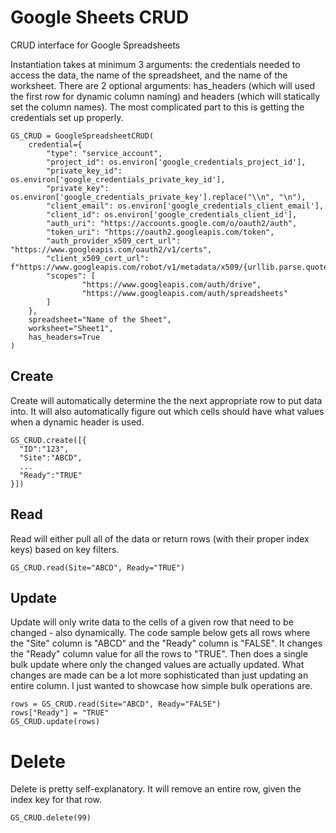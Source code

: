 # Google Sheets CRUD
 CRUD interface for Google Spreadsheets

Instantiation takes at minimum 3 arguments: the credentials needed to access the data, the name of the spreadsheet, and the name of the worksheet. There are 2 optional arguments: has_headers (which will used the first row for dynamic column naming) and headers (which will statically set the column names). The most complicated part to this is getting the credentials set up properly.
```
GS_CRUD = GoogleSpreadsheetCRUD(
    credential={
        "type": "service_account",
        "project_id": os.environ['google_credentials_project_id'],
        "private_key_id": os.environ['google_credentials_private_key_id'],
        "private_key": os.environ['google_credentials_private_key'].replace("\\n", "\n"),
        "client_email": os.environ['google_credentials_client_email'],
        "client_id": os.environ['google_credentials_client_id'],
        "auth_uri": "https://accounts.google.com/o/oauth2/auth",
        "token_uri": "https://oauth2.googleapis.com/token",
        "auth_provider_x509_cert_url": "https://www.googleapis.com/oauth2/v1/certs",
        "client_x509_cert_url": f"https://www.googleapis.com/robot/v1/metadata/x509/{urllib.parse.quote_plus(os.environ['google_credentials_client_email'])}",
        "scopes": [
                "https://www.googleapis.com/auth/drive",
                "https://www.googleapis.com/auth/spreadsheets"
        ]
    },
    spreadsheet="Name of the Sheet",
    worksheet="Sheet1",
    has_headers=True
)
```
## Create
Create will automatically determine the the next appropriate row to put data into. It will also automatically figure out which cells should have what values when a dynamic header is used.
```
GS_CRUD.create([{
  "ID":"123",
  "Site":"ABCD",
  ...
  "Ready":"TRUE"
}])
```
## Read
Read will either pull all of the data or return rows (with their proper index keys) based on key filters.
```
GS_CRUD.read(Site="ABCD", Ready="TRUE")
```
## Update
Update will only write data to the cells of a given row that need to be changed - also dynamically. The code sample below gets all rows where the "Site" column is "ABCD" and the "Ready" column is "FALSE". It changes the "Ready" column value for all the rows to "TRUE". Then does a single bulk update where only the changed values are actually updated. What changes are made can be a lot more sophisticated than just updating an entire column. I just wanted to showcase how simple bulk operations are.
```
rows = GS_CRUD.read(Site="ABCD", Ready="FALSE")
rows["Ready"] = "TRUE"
GS_CRUD.update(rows)
```
# Delete
Delete is pretty self-explanatory. It will remove an entire row, given the index key for that row.
```
GS_CRUD.delete(99)
```